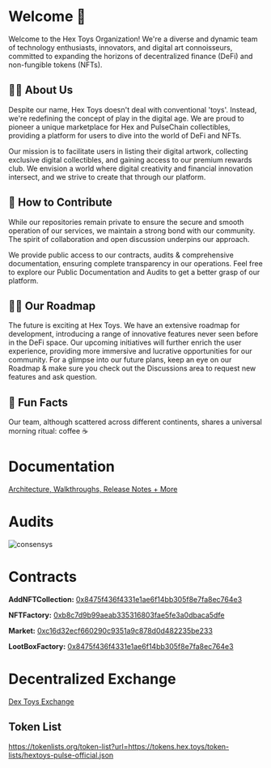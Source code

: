 # Welcome 👋
Welcome to the Hex Toys Organization! We're a diverse and dynamic team of technology enthusiasts, innovators, and digital art connoisseurs, committed to expanding the horizons of decentralized finance (DeFi) and non-fungible tokens (NFTs).

## 🙋‍♀️ About Us
Despite our name, Hex Toys doesn't deal with conventional 'toys'. Instead, we're redefining the concept of play in the digital age. We are proud to pioneer a unique marketplace for Hex and PulseChain collectibles, providing a platform for users to dive into the world of DeFi and NFTs.

Our mission is to facilitate users in listing their digital artwork, collecting exclusive digital collectibles, and gaining access to our premium rewards club. We envision a world where digital creativity and financial innovation intersect, and we strive to create that through our platform.

## 🌈 How to Contribute
While our repositories remain private to ensure the secure and smooth operation of our services, we maintain a strong bond with our community. The spirit of collaboration and open discussion underpins our approach.

We provide public access to our contracts, audits & comprehensive documentation, ensuring complete transparency in our operations. Feel free to explore our Public Documentation and Audits to get a better grasp of our platform.

## 👩‍💻 Our Roadmap
The future is exciting at Hex Toys. We have an extensive roadmap for development, introducing a range of innovative features never seen before in the DeFi space. Our upcoming initiatives will further enrich the user experience, providing more immersive and lucrative opportunities for our community. For a glimpse into our future plans, keep an eye on our Roadmap & make sure you check out the Discussions area to request new features and ask question. 

## 🍿 Fun Facts
Our team, although scattered across different continents, shares a universal morning ritual: coffee ☕️ 


# Documentation

<a href="https://github.com/Hex-Toys/.github">Architecture, Walkthroughs, Release Notes + More</a>

# Audits 
![consensys](https://github.com/Hex-Toys/.github/assets/68435861/edb164c9-32fd-47a9-adb3-590ab3748a2f)



# Contracts


**AddNFTCollection:**
<a href="https://scan.pulsechain.com/address/0x8475F436F4331e1Ae6F14Bb305F8E7fa8eC764E3">0x8475f436f4331e1ae6f14bb305f8e7fa8ec764e3</a>


**NFTFactory:**
<a href="https://scan.pulsechain.com/address/0xb8c7d9b99aeab335316803fae5fe3a0dbaca5dfe">0xb8c7d9b99aeab335316803fae5fe3a0dbaca5dfe</a>


**Market:**
<a href="https://scan.pulsechain.com/address/0xc16d32ecf660290c9351a9c878d0d482235be233">0xc16d32ecf660290c9351a9c878d0d482235be233</a>


**LootBoxFactory:**
<a href="https://scan.pulsechain.com/address/0x8475F436F4331e1Ae6F14Bb305F8E7fa8eC764E3">0x8475f436f4331e1ae6f14bb305f8e7fa8ec764e3</a>


# Decentralized Exchange 


<a href="https://dex.hex.toys">Dex Toys Exchange</a>

## Token List 


https://tokenlists.org/token-list?url=https://tokens.hex.toys/token-lists/hextoys-pulse-official.json








